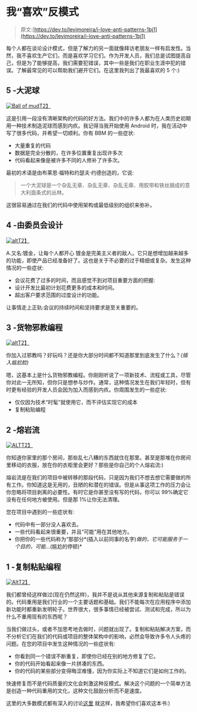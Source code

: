 # 我“喜欢”反模式

> 原文:[https://dev.to/levimoreira/i-love-anti-patterns-1bj1](https://dev.to/levimoreira/i-love-anti-patterns-1bj1)

每个人都在谈论设计模式，但是了解力的另一面就像拜访老朋友一样有启发性。当然，我不喜欢生产它们，而是喜欢学习它们。作为开发人员，我们总是试图提高自己，但是为了能够提高，我们需要犯错误，其中一些是我们在职业生涯中犯的错误。了解最常见的可以帮助我们避开它们。在这里我列出了我最喜欢的 5 个:)

## [](#5-big-ball-of-mud)5 -大泥球

[![Ball of mud](../Images/20ed65257801869d75920128b2a96b8f.png)T2】](https://res.cloudinary.com/practicaldev/image/fetch/s--gOcSeHXc--/c_limit%2Cf_auto%2Cfl_progressive%2Cq_auto%2Cw_880/https://www.synthesis.co.za/wp-content/uploads/bfi_thumb/AgileArchitecture1-1rl3zo5ig9008zq8zgwie6cn9vnbl7um76y52b72jvbo.jpeg)

这是引用一段没有清晰架构的代码的好方法。我们中的许多人都为在人类历史初期用一种技术制造泥球而感到内疚。我记得当我开始使用 Android 时，我在活动中写了很多代码，并希望一切顺利。你有 BBM 的一些症状:

*   大量重复的代码
*   数据是完全分散的，在许多位置重复出现许多次
*   代码看起来像是被许多不同的人修补了许多次。

最初的术语是由布莱恩·福特和约瑟夫·约德创造的，它说:

> 一个大泥球是一个杂乱无章、杂乱无章、杂乱无章、用胶带和铁丝捆成的意大利面条式的丛林。

这很容易通过在我们的代码中使用架构或最低级别的组织来弥补。

## [](#4-design-by-committee)4 -由委员会设计

[![alt](../Images/216054dffea08232fa60a848aea18a3a.png)T2】](https://res.cloudinary.com/practicaldev/image/fetch/s--IeGDgS30--/c_limit%2Cf_auto%2Cfl_progressive%2Cq_auto%2Cw_880/https://www.sutter-group.com/wp-content/uploads/2015/03/design-by-committee-featured.jpg)

A.又名:镀金，让每个人都开心
镀金是完美主义者的敌人。它只是想增加越来越多的功能，即使产品已经准备好了。这也是关于不必要的过于精细或复杂。发生这种情况的一些症状:

*   会议花费了过多的时间，而且感觉不到对项目重要方面的把握:
*   设计开发比最初计划花费更多的成本和时间。
*   超出客户要求范围的过度设计的功能。

让事情走上正轨:会议的持续时间和坚持要求是至关重要的。

## [](#3-cargo-cult-programming)3 -货物邪教编程

[![alt](../Images/cb2a18a0a5336f9a30d3929aba4ea28b.png)T2】](https://res.cloudinary.com/practicaldev/image/fetch/s--Ge5_mEcN--/c_limit%2Cf_auto%2Cfl_progressive%2Cq_auto%2Cw_880/http://polemicsreport.com/wp-content/uploads/2016/09/cult.jpg)

你加入过邪教吗？好玩吗？还是你大部分时间都不知道那里到底发生了什么？*(插入尴尬脸)*

嗯，这基本上是什么货物邪教编程。你刚刚听说了一项新技术、流程或工具，尽管你对此一无所知，但你只是想参与炒作。通常，这种情况发生在我们年轻时，但有时更有经验的开发人员会因为加入而感到内疚。你周围发生的一些症状:

*   仅仅因为技术“时髦”就使用它，而不评估实现它的成本
*   复制粘贴编程

## [](#2-lava-flow)2 -熔岩流

[![ALT](../Images/6c9c81ffe3c5d8def79945436bbba7cc.png)T2】](https://res.cloudinary.com/practicaldev/image/fetch/s--eV88aDMJ--/c_limit%2Cf_auto%2Cfl_progressive%2Cq_auto%2Cw_880/https://media.npr.org/assets/img/2018/05/07/gettyimages-955631046_wide-0861ad06ae15b220e5d142e708423687dbfe574b-s1000-c85.jpg)

你知道你家里的那个房间，那些乱七八糟的东西就住在那里。甚至是那堆在你房间里移动的衣服，放在你的衣柜里会更好？那些是你自己的个人熔岩流:)

熔岩流是在我们的项目中被转移的那段代码，只是因为我们不想去想它需要做的所有工作。你知道这是无用的，丑陋的和潜在的错误。但是从事这项工作的压力会让你忽略将项目剥离的必要性。有时它是你甚至没有写的代码，你可以 99%确定它没有在任何地方被使用。但是那 1%让你无法清理。

您在项目中遇到的一些症状有:

*   代码中有一部分没人喜欢去。
*   一些代码看起来很重要，并且“可能”用在其他地方。
*   你把你的一些代码称为“那部分*(插入以前同事的名字)*做的，它可能服务于一个目的，可能...*(尴尬的停顿)*

## [](#1-copy-and-paste-programming)1 -复制粘贴编程

[![Alt](../Images/af0b297931e198f9f6d0d234dace8fb1.png)T2】](https://res.cloudinary.com/practicaldev/image/fetch/s--LYY9gltO--/c_limit%2Cf_auto%2Cfl_progressive%2Cq_auto%2Cw_880/https://effectivesoftwaredesign.files.wordpress.com/2016/05/copying_and_pasting.jpg%3Fw%3D640)

我们都曾经这样做过(现在仍然这样)，我并不是说从其他来源复制和粘贴是错误的。代码重用是我们行业的一个主要话题和基础。我们不能每次在应用程序中添加新功能时都重新发明轮子。世界很大，很多事情已经被尝试、测试和完成，所以为什么不重用现有的东西呢？

当我们做过头，或者不加思考地去做时，问题就出现了。复制和粘贴解决方案，而不分析它们在我们的代码或项目的整体架构中的影响，必然会导致许多令人头疼的问题。在您的项目中发生这种情况的一些症状有:

*   你看到同一个错误不断重复，即使你已经在别的地方修复了它。
*   你的代码开始看起来像一片拼凑的东西。
*   你的代码的某些部分变得晦涩难懂，因为你实际上不知道它们是如何工作的。

快速修复而不是代码质量的文化会刺激这种反模式。解决这个问题的一个简单方法是创造一种代码重用的文化，这种文化鼓励分析而不是速度。

这里的大多数模式都有深入的讨论[这里](https://www.amazon.com/AntiPatterns-Refactoring-Software-Architectures-Projects/dp/0471197130)
就这样，我希望你们喜欢这本书:)